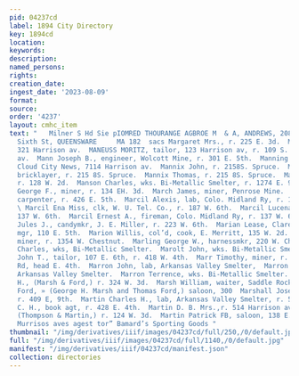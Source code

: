 ```yaml
---
pid: 04237cd
label: 1894 City Directory
key: 1894cd
location: 
keywords: 
description: 
named_persons: 
rights: 
creation_date: 
ingest_date: '2023-08-09'
format: 
source: 
order: '4237'
layout: cmhc_item
text: "   Milner S Hd Sie pIOMRED THOURANGE AGBROE M  & A, ANDREWS, 208 and 219 East
  Sixth St, QUEENSWARE     MA 182  sacs Margaret Mrs., r. 225 E. 3d.  Manhattan Block,
  321 Harrison av.  MANEUSS MORITZ, tailor, 123 Harrison av, r. 109 S. Har- rison
  av.  Mann Joseph B., engineer, Wolcott Mine, r. 301 E. 5th.  Manning Jay F., with
  Cloud City News, 7114 Harrison av.  Mannix John, r. 2158S. Spruce.  Mannix Patrick,
  bricklayer, r. 215 8S. Spruce.  Mannix Thomas, r. 215 8S. Spruce.  Mansfield George,
  r. 128 W. 2d.  Manson Charles, wks. Bi-Metallic Smelter, r. 1274 E. 9th.  Manvers
  George F., miner, r. 134 EH. 3d.  March James, miner, Penrose Mine.  March John,
  carpenter, r. 426 E. 5th.  Marcil Alexis, lab, Colo. Midland Ry, r. 187 W. 6th.
  \ Marcil Ena Miss, clk, W. U. Tel. Co., r. 187 W. 6th.  Marcil Lucena Mrsa,, r.
  137 W. 6th.  Marcil Ernest A., fireman, Colo. Midland Ry, r. 137 W. 6th.  Marechal
  Jules J., candymkr, J. E. Miller, r. 223 W. 6th.  Marian Lease, Clarence Hersey,
  mgr, 110 E. 5th.  Marion Willis, col’d, cook, E. Merritt, 135 W. 2d.  Markt Louis,
  miner, r. 1354 W. Chestnut.  Marling George W., harnessmkr, 220 W. Chestnut.  Marolt
  Charles, wks, Bi-Metallic Smelter.  Marolt John, wks. Bi-Metallic Smelter.  Maroney
  John T., tailor, 107 E. 6th, r. 418 W. 4th.  Marr Timothy, miner, r. Strayhorse
  Rd, head E. 4th.  Marron John, lab, Arkansas Valley Smelter,  Marron Michael, wheeler,
  Arkansas Valley Smelter.  Marron Terrence, wks. Bi-Metallic Smelter.  Marsh George
  H., (Marsh & Ford,) r. 324 W. 3d.  Marsh William, waiter, Saddle Rock.  Marsh &
  Ford, » (George H. Marsh and Thomas Ford,) saloon, 300  Marshall Joseph M., miner,
  r. 409 E, 9th.  Martin Charles H., lab, Arkansas Valley Smelter, r. 524 W. 3d.  Martin
  C. H., book agt, r. 428 E. 4th.  Martin D. B. Mrs.,r. 514 Harrison av.  Martin Edward,
  (Thompson & Martin,) r. 124 W. 3d.  Martin Patrick FB, saloon, 138 E. 5th.  AR              ‘Fog
  Murrisos aves agest tor” Bamard’s Sporting Goods "
thumbnail: "/img/derivatives/iiif/images/04237cd/full/250,/0/default.jpg"
full: "/img/derivatives/iiif/images/04237cd/full/1140,/0/default.jpg"
manifest: "/img/derivatives/iiif/04237cd/manifest.json"
collection: directories
---
```

